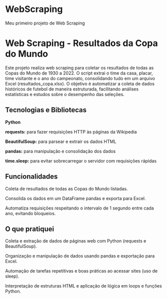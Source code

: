 # WebScraping
Meu primeiro projeto de Web Scraping

# Web Scraping - Resultados da Copa do Mundo

Este projeto realiza web scraping para coletar os resultados de todas as Copas do Mundo de 1930 a 2022.
O script extrai o time da casa, placar, time visitante e o ano do campeonato, consolidando tudo em um arquivo Excel (resultados_copa.xlsx).
O objetivo é automatizar a coleta de dados históricos de futebol de maneira estruturada, facilitando análises estatísticas e estudos sobre o desempenho das seleções.

## Tecnologias e Bibliotecas

**Python** 

**requests:** para fazer requisições HTTP às páginas da Wikipedia

**BeautifulSoup:** para parsear e extrair os dados HTML

**pandas:** para manipulação e consolidação dos dados

**time.sleep:** para evitar sobrecarregar o servidor com requisições rápidas

## Funcionalidades

Coleta de resultados de todas as Copas do Mundo listadas.

Consolida os dados em um DataFrame pandas e exporta para Excel.

Automatiza requisições respeitando o intervalo de 1 segundo entre cada ano, evitando bloqueios.

## O que pratiquei

Coleta e extração de dados de páginas web com Python (requests e BeautifulSoup).

Organização e manipulação de dados usando pandas e exportação para Excel.

Automação de tarefas repetitivas e boas práticas ao acessar sites (uso de sleep).

Interpretação de estruturas HTML e aplicação de lógica em loops e funções Python.
